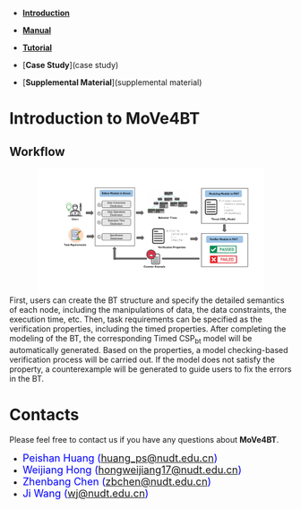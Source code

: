 * [**Introduction**](introduction)

* [**Manual**](manual)

* [**Tutorial**](tutorial)

* [**Case Study**](case study)

* [**Supplemental Material**](supplemental material)

# [](#header-1)**Introduction to MoVe4BT**

## **Workflow**
<div style="display:flex; justify-content: center;">
  <img src="resources/workflow3.pdf" style="width:80%">
</div>
First, users can create the BT structure and specify the detailed semantics of each node, including the manipulations of data, the data constraints, the execution time, etc. Then, task requirements can be  specified as the verification properties, including the timed properties. After completing the modeling of the BT, the corresponding Timed CSP<sub>bt</sub> model will be automatically generated. Based on the properties, a model checking-based verification process  will be carried out. If the model does not satisfy the property, a counterexample will be generated to guide users to fix the errors in the BT. 

# [](#header-1)**Contacts**

Please feel free to contact us if you have any questions about **MoVe4BT**.

*   <font color="#0000FF" size="4">Peishan Huang (huang_ps@nudt.edu.cn)</font>
*   <font color="#0000FF" size="4"> Weijiang Hong (hongweijiang17@nudt.edu.cn)</font>
*   <font color="#0000FF" size="4"> Zhenbang Chen (zbchen@nudt.edu.cn)</font>
*   <font color="#0000FF" size="4"> Ji Wang (wj@nudt.edu.cn)</font>